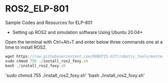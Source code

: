# ROS2_ELP-801
Sample Codes and Resources for ELP-801

* Setting up ROS2 and simulation software Using Ubuntu 20.04*

Open the terminal with Ctrl+Alt+T and enter below three commands one at a time to install ROS2.

```js
wget https://raw.githubusercontent.com/ROBOTIS-GIT/robotis_tools/master/install_ros2_foxy.sh
sudo chmod 755 ./install_ros2_foxy.sh
bash ./install_ros2_foxy.sh

```


'sudo chmod 755 ./install_ros2_foxy.sh'
'bash ./install_ros2_foxy.sh'
